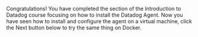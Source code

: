 Congratulations! You have completed the section of the Introduction to Datadog course focusing on how to install the Datadog Agent. Now you have seen how to install and configure the agent on a virtual machine, click the Next button below to try the same thing on Docker.
